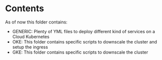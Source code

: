 # Contents

As of now this folder contains:
* GENERIC: Plenty of YML files to deploy different kind of services on a Cloud Kubernetes
* OKE: This folder contains specific scripts to downscale the cluster and setup the ingress
* GKE: This folder contains specific scripts to downscale the cluster

